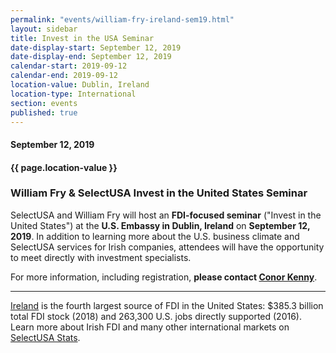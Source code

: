 ```yaml
---
permalink: "events/william-fry-ireland-sem19.html"
layout: sidebar
title: Invest in the USA Seminar
date-display-start: September 12, 2019
date-display-end: September 12, 2019
calendar-start: 2019-09-12
calendar-end: 2019-09-12
location-value: Dublin, Ireland
location-type: International
section: events
published: true
---
```


#### September 12, 2019

#### {{ page.location-value }}

### William Fry & SelectUSA Invest in the United States Seminar

SelectUSA and William Fry will host an **FDI-focused seminar** ("Invest in the United States") at the **U.S. Embassy in Dublin, Ireland** on **September 12, 2019**. In addition to learning more about the U.S. business climate and SelectUSA services for Irish companies, attendees will have the opportunity to meet directly with investment specialists.

For more information, including registration, **please contact [Conor Kenny](mailto:conor.kenny@trade.gov)**.

---

[Ireland](https://www.selectusa.gov/country-fact-sheet/Ireland) is the fourth largest source of FDI in the United States: $385.3 billion total FDI stock (2018) and 263,300 U.S. jobs directly supported (2016). Learn more about Irish FDI and many other international markets on [SelectUSA Stats](https://www.selectusa.gov/selectusa-stats).
